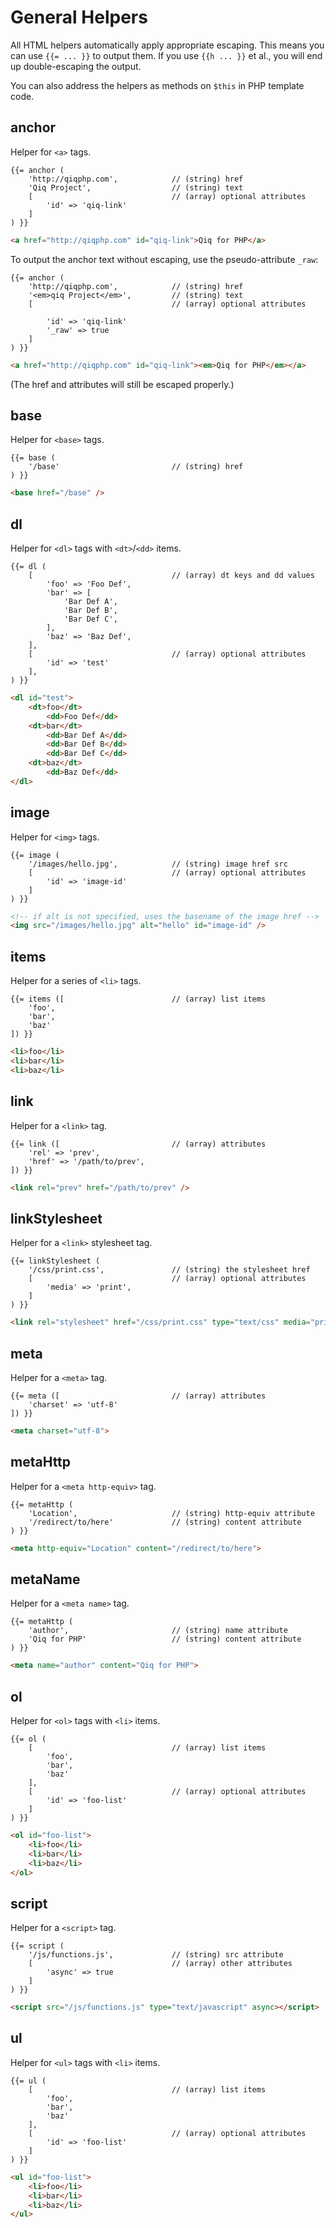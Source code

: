 # General Helpers

All HTML helpers automatically apply appropriate escaping. This means you can
use `{{= ... }}` to output them. If you use `{{h ... }}` et al., you will end
up double-escaping the output.

You can also address the helpers as methods on `$this` in PHP template code.

## anchor

Helper for `<a>` tags.

```qiq
{{= anchor (
    'http://qiqphp.com',            // (string) href
    'Qiq Project',                  // (string) text
    [                               // (array) optional attributes
        'id' => 'qiq-link'
    ]
) }}
```

```html
<a href="http://qiqphp.com" id="qiq-link">Qiq for PHP</a>
```

To output the anchor text without escaping, use the pseudo-attribute `_raw`:

```qiq
{{= anchor (
    'http://qiqphp.com',            // (string) href
    '<em>qiq Project</em>',         // (string) text
    [                               // (array) optional attributes

        'id' => 'qiq-link'
        '_raw' => true
    ]
) }}
```

```html
<a href="http://qiqphp.com" id="qiq-link"><em>Qiq for PHP</em></a>
```

(The href and attributes will still be escaped properly.)

## base

Helper for `<base>` tags.

```qiq
{{= base (
    '/base'                         // (string) href
) }}
```

```html
<base href="/base" />
```

## dl

Helper for `<dl>` tags with `<dt>`/`<dd>` items.

```qiq
{{= dl (
    [                               // (array) dt keys and dd values
        'foo' => 'Foo Def',
        'bar' => [
            'Bar Def A',
            'Bar Def B',
            'Bar Def C',
        ],
        'baz' => 'Baz Def',
    ],
    [                               // (array) optional attributes
        'id' => 'test'
    ],
) }}
```

```html
<dl id="test">
    <dt>foo</dt>
        <dd>Foo Def</dd>
    <dt>bar</dt>
        <dd>Bar Def A</dd>
        <dd>Bar Def B</dd>
        <dd>Bar Def C</dd>
    <dt>baz</dt>
        <dd>Baz Def</dd>
</dl>
```

## image

Helper for `<img>` tags.

```qiq
{{= image (
    '/images/hello.jpg',            // (string) image href src
    [                               // (array) optional attributes
        'id' => 'image-id'
    ]
) }}
```

```html
<!-- if alt is not specified, uses the basename of the image href -->
<img src="/images/hello.jpg" alt="hello" id="image-id" />
```

## items

Helper for a series of `<li>` tags.

```qiq
{{= items ([                        // (array) list items
    'foo',
    'bar',
    'baz'
]) }}
```

```html
<li>foo</li>
<li>bar</li>
<li>baz</li>
```

## link

Helper for a `<link>` tag.

```qiq
{{= link ([                         // (array) attributes
    'rel' => 'prev',
    'href' => '/path/to/prev',
]) }}
```

```html
<link rel="prev" href="/path/to/prev" />
```

## linkStylesheet

Helper for a `<link>` stylesheet tag.

```qiq
{{= linkStylesheet (
    '/css/print.css',               // (string) the stylesheet href
    [                               // (array) optional attributes
        'media' => 'print',
    ]
) }}
```

```html
<link rel="stylesheet" href="/css/print.css" type="text/css" media="print" />
```

## meta

Helper for a `<meta>` tag.

```qiq
{{= meta ([                         // (array) attributes
    'charset' => 'utf-8'
]) }}
```

```html
<meta charset="utf-8">
```

## metaHttp

Helper for a `<meta http-equiv>` tag.

```qiq
{{= metaHttp (
    'Location',                     // (string) http-equiv attribute
    '/redirect/to/here'             // (string) content attribute
) }}
```

```html
<meta http-equiv="Location" content="/redirect/to/here">
```

## metaName

Helper for a `<meta name>` tag.

```qiq
{{= metaHttp (
    'author',                       // (string) name attribute
    'Qiq for PHP'                   // (string) content attribute
) }}
```

```html
<meta name="author" content="Qiq for PHP">
```

## ol

Helper for `<ol>` tags with `<li>` items.

```qiq
{{= ol (
    [                               // (array) list items
        'foo',
        'bar',
        'baz'
    ],
    [                               // (array) optional attributes
        'id' => 'foo-list'
    ]
) }}
```

```html
<ol id="foo-list">
    <li>foo</li>
    <li>bar</li>
    <li>baz</li>
</ol>
```

## script

Helper for a `<script>` tag.

```qiq
{{= script (
    '/js/functions.js',             // (string) src attribute
    [                               // (array) other attributes
        'async' => true
    ]
) }}
```

```html
<script src="/js/functions.js" type="text/javascript" async></script>
```

## ul

Helper for `<ul>` tags with `<li>` items.

```qiq
{{= ul (
    [                               // (array) list items
        'foo',
        'bar',
        'baz'
    ],
    [                               // (array) optional attributes
        'id' => 'foo-list'
    ]
) }}
```

```html
<ul id="foo-list">
    <li>foo</li>
    <li>bar</li>
    <li>baz</li>
</ul>
```
